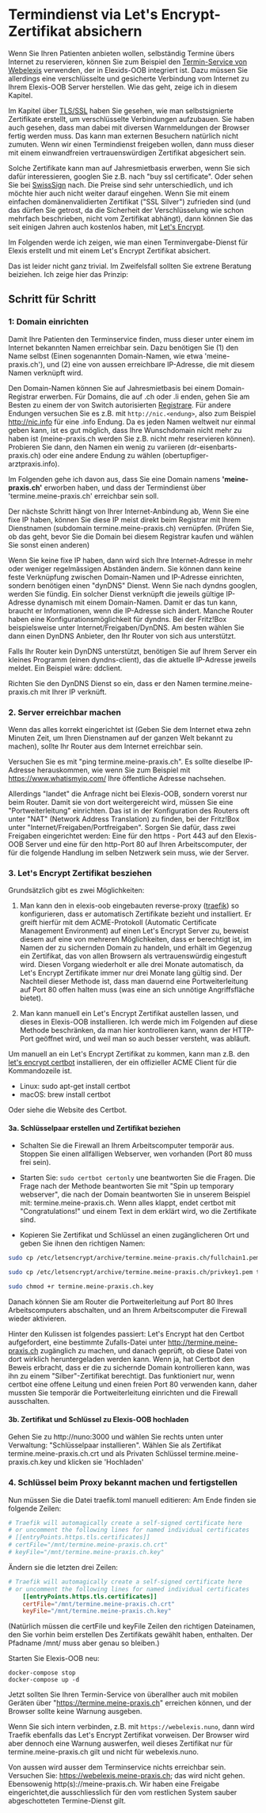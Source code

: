 # Termindienst via Let's Encrypt-Zertifikat absichern

Wenn Sie Ihren Patienten anbieten wollen, selbständig Termine übers Internet zu reservieren, können Sie zum Beispiel den [Termin-Service von Webelexis](http://www.webelexis.ch/dox/selfschedule.html) verwenden, der in Elexids-OOB integriert ist. Dazu müssen Sie allerdings eine verschlüsselte und gesicherte Verbindung vom Internet zu Ihrem Elexis-OOB Server herstellen. Wie das geht, zeige ich in diesem Kapitel.

Im Kapitel über [TLS/SSL](tls.md) haben Sie gesehen, wie man selbstsignierte Zertifikate erstellt, um verschlüsselte Verbindungen aufzubauen. Sie haben auch gesehen, dass man dabei mit diversen Warnmeldungen der Browser fertig werden muss. Das kann man externen Besuchern natürlich nicht zumuten. Wenn wir einen Termindienst freigeben wollen, dann muss dieser mit einem einwandfreien vertrauenswürdigen Zertifikat abgesichert sein.

Solche Zertifikate kann man auf Jahresmietbasis erwerben, wenn Sie sich dafür interessieren, googlen Sie z.B. nach "buy ssl certificate". Oder sehen Sie bei [SwissSign](https://www.swisssign.com/ssl.html) nach.
Die Preise sind sehr unterschiedlich, und ich möchte hier auch nicht weiter darauf eingehen. Wenn Sie mit einem einfachen domänenvalidierten Zertifikat ("SSL Silver") zufrieden sind (und das dürfen Sie getrost, da die Sicherheit der Verschlüsselung wie schon mehrfach beschrieben, nicht vom Zertifikat abhängt), dann können Sie das seit einigen Jahren auch kostenlos haben, mit [Let's Encrypt](https://letsencrypt.org/).

Im Folgenden werde ich zeigen, wie man einen Terminvergabe-Dienst für Elexis erstellt und mit einem Let's Encrypt Zertifikat absichert.

Das ist leider nicht ganz trivial. Im Zweifelsfall sollten Sie extrene Beratung beiziehen. Ich zeige hier das Prinzip:



## Schritt für Schritt


### 1: Domain einrichten

Damit Ihre Patienten den Terminservice finden, muss dieser unter einem im Internet bekannten Namen erreichbar sein. Dazu benötigen Sie (1) den Name selbst (Einen sogenannten Domain-Namen, wie etwa 'meine-praxis.ch'), und (2) eine von aussen erreichbare IP-Adresse, die mit diesem Namen verknüpft wird.

Den Domain-Namen können Sie auf Jahresmietbasis bei einem Domain-Registrar erwerben. Für Domains, die auf .ch oder .li enden, gehen Sie am Besten zu einem der von Switch autorisierten [Registrare](https://www.nic.ch/de/registrars). Für andere Endungen versuchen Sie es z.B. mit `http://nic.<endung>`, also zum Beispiel <http://nic.info> für eine .info Endung. Da es jeden Namen weltweit nur einmal geben kann, ist es gut möglich, dass Ihre Wunschdomain nicht mehr zu haben ist (meine-praxis.ch werden Sie z.B. nicht mehr reservieren können). Probieren Sie dann, den Namen ein wenig zu variieren (dr-eisenbarts-praxis.ch) oder eine andere Endung zu wählen (obertupfiger-arztpraxis.info).

Im Folgenden gehe ich davon aus, dass Sie eine Domain namens **'meine-praxis.ch'** erworben haben, und dass der Termindienst über 'termine.meine-praxis.ch' erreichbar sein soll.


Der nächste Schritt hängt von Ihrer Internet-Anbindung ab, Wenn Sie eine fixe IP haben, können Sie diese IP meist direkt beim Registrar mit Ihrem Dienstnamen (subdomain termine.meine-praxis.ch) vernüpfen. (Prüfen Sie, ob das geht, bevor Sie die Domain bei diesem Registrar kaufen und wählen Sie sonst einen anderen)

Wenn Sie keine fixe IP haben, dann wird sich Ihre Internet-Adresse in mehr oder weniger regelmässigen Abständen ändern. Sie können dann keine feste Verknüpfung zwischen Domain-Namen und IP-Adresse einrichten, sondern benötigen einen "dynDNS" Dienst. Wenn Sie nach dyndns googlen, werden Sie fündig. Ein solcher Dienst verknüpft die jeweils gültige IP-Adresse dynamisch mit einem Domain-Namen. Damit er das tun kann, braucht er Informationen, wenn die IP-Adresse sich ändert. Manche Router haben eine Konfigurationsmöglichkeit für dyndns. Bei der Fritz!Box beispielsweise unter Internet/Freigaben/DynDNS. Am besten wählen Sie dann einen DynDNS Anbieter, den Ihr Router von sich aus unterstützt.

Falls Ihr Router kein DynDNS unterstützt, benötigen Sie auf Ihrem Server ein kleines Programm (einen dyndns-client), das die aktuelle IP-Adresse jeweils meldet. Ein Beispiel wäre: ddclient. 

Richten Sie den DynDNS Dienst so ein, dass er den Namen termine.meine-praxis.ch mit Ihrer IP verknüft.

### 2. Server erreichbar machen

Wenn das alles korrekt eingerichtet ist (Geben Sie dem Internet etwa zehn Minuten Zeit, um Ihren Dienstnamen auf der ganzen Welt bekannt zu machen), sollte Ihr Router aus dem Internet erreichbar sein.

Versuchen Sie es mit "ping termine.meine-praxis.ch". Es sollte dieselbe IP-Adresse herauskommen, wie wenn Sie zum Beispiel mit <https://www.whatismyip.com/> Ihre öffentliche Adresse nachsehen.

Allerdings "landet" die Anfrage nicht bei Elexis-OOB, sondern vorerst nur beim Router. Damit sie von dort weitergereicht wird, müssen Sie eine "Portweiterleitung" einrichten. Das ist in der Konfiguration des Routers oft unter "NAT" (Network Address Translation) zu finden, bei der Fritz!Box unter "Internet/Freigaben/Portfreigaben". Sorgen Sie dafür, dass zwei Freigaben eingerichtet werden: Eine für den https - Port 443 auf den Elexis-OOB Server und eine für den http-Port 80 auf Ihren Arbeitscomputer, der für die folgende Handlung im selben Netzwerk sein muss, wie der Server.

### 3. Let's Encrypt Zertifikat besziehen

Grundsätzlich gibt es zwei Möglichkeiten:

1. Man kann den in elexis-oob eingebauten reverse-proxy ([traefik](https://traefik.io/)) so konfigurieren, dass er automatisch Zertifikate bezieht und installiert. Er greift hierfür mit dem ACME-Protokoll (Automatic Certificate Management Environment) auf einen Let's Encrypt Server zu, beweist diesem auf eine von mehreren Möglichkeiten, dass er berechtigt ist, im Namen der zu sichernden Domain zu handeln, und erhält im Gegenzug ein Zertifikat, das von allen Browsern als vertrauenswürdig eingestuft wird. Diesen Vorgang wiederholt er alle drei Monate automatisch, da Let's Encrypt Zertifikate immer nur drei Monate lang gültig sind. Der Nachteil dieser Methode ist, dass man dauernd eine Portweiterleitung auf Port 80 offen halten muss (was eine an sich unnötige Angriffsfläche bietet).

2. Man kann manuell ein Let's Encrypt Zertifikat austellen lassen, und dieses in Elexis-OOB installieren. Ich werde mich im Folgenden auf diese Methode beschränken, da man hier kontrollieren kann, wann der HTTP-Port geöffnet wird, und weil man so auch besser versteht, was abläuft.

Um manuell an ein Let's Encrypt Zertifikat zu kommen, kann man z.B. den [let's encrypt certbot](https://certbot.eff.org/) installieren, der ein offizieller ACME Client für die Kommandozeile ist.

* Linux: sudo apt-get install certbot
* macOS: brew install certbot

Oder siehe die Website des Certbot.

#### 3a. Schlüsselpaar erstellen und Zertifikat beziehen

* Schalten Sie die Firewall an Ihrem Arbeitscomputer temporär aus. Stoppen Sie einen allfälligen Webserver, wen vorhanden (Port 80 muss frei sein).

* Starten Sie: `sudo certbot certonly` une beantworten Sie die Fragen. Die Frage nach der Methode beantworten Sie mit "Spin up temporary webserver", die nach der Domain beantworten Sie in unserem Beispiel mit: termine.meine-praxis.ch. 
Wenn alles klappt, endet certbot mit "Congratulations!" und einem Text in dem erklärt wird, wo die Zertifikate sind.

* Kopieren Sie Zertifikat und Schlüssel an einen zugänglicheren Ort und geben Sie ihnen den richtigen Namen:

```bash
sudo cp /etc/letsencrypt/archive/termine.meine-praxis.ch/fullchain1.pem termine.meine-praxis.ch.crt

sudo cp /etc/letsencrypt/archive/termine.meine-praxis.ch/privkey1.pem termine.meine-praxis.ch.key

sudo chmod +r termine.meine-praxis.ch.key
```

Danach können Sie am Router die Portweiterleitung auf Port 80 Ihres Arbeitscomputers abschalten, und an Ihrem Arbeitscomputer die Firewall wieder aktivieren.

Hinter den Kulissen ist folgendes passiert: Let's Encrypt hat den Certbot aufgefordert, eine bestimmte Zufalls-Datei unter http://termine.meine-praxis.ch zugänglich zu machen, und danach geprüft, ob diese Datei von dort wirklich heruntergeladen werden kann. Wenn ja, hat Certbot den Beweis erbracht, dass er die zu sichernde Domain kontrollieren kann, was ihn zu einem "Silber"-Zertifikat berechtigt. Das funktioniert nur, wenn certbot eine offene Leitung und einen freien Port 80 verwenden kann, daher mussten Sie temporär die Portweiterleitung einrichten und die Firewall ausschalten.

#### 3b. Zertifikat und Schlüssel zu Elexis-OOB hochladen

Gehen Sie zu http://nuno:3000 und wählen Sie rechts unten unter Verwaltung: "Schlüsselpaar installieren". Wählen Sie als Zertifikat termine.meine-praxis.ch.crt und als Privaten Schlüssel termine.meine-praxis.ch.key und klicken sie 'Hochladen'

### 4. Schlüssel beim Proxy bekannt machen und fertigstellen

Nun müssen Sie die Datei traefik.toml manuell editieren: Am Ende finden sie folgende Zeilen:

```toml
# Traefik will automagically create a self-signed certificate here
# or uncomment the following lines for named individual certificates 
# [[entryPoints.https.tls.certificates]]
# certFile="/mnt/termine.meine-praxis.ch.crt"
# keyFile="/mnt/termine.meine-praxis.ch.key"
```
Ändern sie die letzten drei Zeilen:

```toml
# Traefik will automagically create a self-signed certificate here
# or uncomment the following lines for named individual certificates 
    [[entryPoints.https.tls.certificates]]
    certFile="/mnt/termine.meine-praxis.ch.crt"
    keyFile="/mnt/termine.meine-praxis.ch.key"

```
(Natürlich müssen die certFile und keyFile Zeilen den richtigen Dateinamen, den Sie vorhin beim erstellen Des Zertifikats gewählt haben, enthalten. Der Pfadname /mnt/ muss aber genau so bleiben.)

Starten Sie Elexis-OOB neu: 

```
docker-compose stop
docker-compose up -d
```

Jetzt sollten Sie Ihren Termin-Service von überallher auch mit mobilen Geräten über "https://termine.meine-praxis.ch" erreichen können, und der Browser sollte keine Warnung ausgeben.

Wenn Sie sich intern verbinden, z.B. mit `https://webelexis.nuno`, dann wird Traefik ebenfalls das Let's Encrypt Zertifikat vorweisen. Der Browser wird aber dennoch eine Warnung auswerfen, weil dieses Zertifikat nur für termine.meine-praxis.ch gilt und nicht für webelexis.nuno.

Von aussen wird ausser dem Terminservice nichts erreichbar sein. Versuchen Sie: https://webelexis.meine-praxis.ch; das wird nicht gehen. Ebensowenig http(s)://meine-praxis.ch. Wir haben eine Freigabe eingerichtet,die ausschliesslich für den vom restlichen System sauber abgeschotteten Termine-Dienst gilt.
